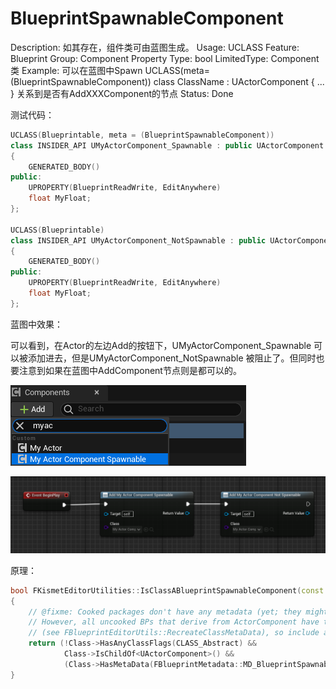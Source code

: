# BlueprintSpawnableComponent

Description: 如其存在，组件类可由蓝图生成。
Usage: UCLASS
Feature: Blueprint
Group: Component Property
Type: bool
LimitedType: Component类
Example: 可以在蓝图中Spawn
UCLASS(meta=(BlueprintSpawnableComponent))
class ClassName : UActorComponent
{
...
}
关系到是否有AddXXXComponent的节点
Status: Done

测试代码：

```cpp
UCLASS(Blueprintable, meta = (BlueprintSpawnableComponent))
class INSIDER_API UMyActorComponent_Spawnable : public UActorComponent
{
	GENERATED_BODY()
public:
	UPROPERTY(BlueprintReadWrite, EditAnywhere)
	float MyFloat;
};

UCLASS(Blueprintable)
class INSIDER_API UMyActorComponent_NotSpawnable : public UActorComponent
{
	GENERATED_BODY()
public:
	UPROPERTY(BlueprintReadWrite, EditAnywhere)
	float MyFloat;
};
```

蓝图中效果：

可以看到，在Actor的左边Add的按钮下，UMyActorComponent_Spawnable 可以被添加进去，但是UMyActorComponent_NotSpawnable 被阻止了。但同时也要注意到如果在蓝图中AddComponent节点则是都可以的。

![Untitled](BlueprintSpawnableComponent/Untitled.png)

![Untitled](BlueprintSpawnableComponent/Untitled%201.png)

原理：

```cpp
bool FKismetEditorUtilities::IsClassABlueprintSpawnableComponent(const UClass* Class)
{
	// @fixme: Cooked packages don't have any metadata (yet; they might become available via the sidecar editor data)
	// However, all uncooked BPs that derive from ActorComponent have the BlueprintSpawnableComponent metadata set on them
	// (see FBlueprintEditorUtils::RecreateClassMetaData), so include any ActorComponent BP that comes from a cooked package
	return (!Class->HasAnyClassFlags(CLASS_Abstract) &&
			Class->IsChildOf<UActorComponent>() &&
			(Class->HasMetaData(FBlueprintMetadata::MD_BlueprintSpawnableComponent) || Class->GetPackage()->bIsCookedForEditor));
}
```